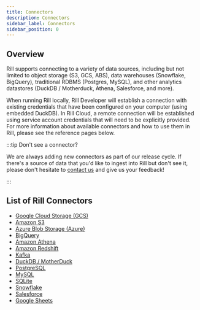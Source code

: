 ```yaml
---
title: Connectors
description: Connectors
sidebar_label: Connectors
sidebar_position: 0
---
```

## Overview

Rill supports connecting to a variety of data sources, including but not limited to object storage (S3, GCS, ABS), data warehouses (Snowflake, BigQuery), traditional RDBMS (Postgres, MySQL), and other analytics datastores (DuckDB / Motherduck, Athena, Salesforce, and more).

When running Rill locally, Rill Developer will establish a connection with existing credentials that have been configured on your computer (using embedded DuckDB). In Rill Cloud, a remote connection will be established using service account credentials that will need to be explicitly provided. For more information about available connectors and how to use them in Rill, please see the reference pages below.

:::tip Don't see a connector?

We are always adding new connectors as part of our release cycle. If there's a source of data that you'd like to ingest into Rill but don't see it, please don't hesitate to [contact us](contact.md) and give us your feedback!

:::

## List of Rill Connectors

- [Google Cloud Storage (GCS)](gcs.md)
- [Amazon S3](s3.md) 
- [Azure Blob Storage (Azure)](azure.md)
- [BigQuery](bigquery.md)
- [Amazon Athena](athena.md)
- [Amazon Redshift](redshift.md)
- [Kafka](kafka.md)
- [DuckDB / MotherDuck](motherduck.md)
- [PostgreSQL](postgres.md)
- [MySQL](mysql.md)
- [SQLite](sqlite.md)
- [Snowflake](snowflake.md)
- [Salesforce](salesforce.md)
- [Google Sheets](googlesheets.md)
